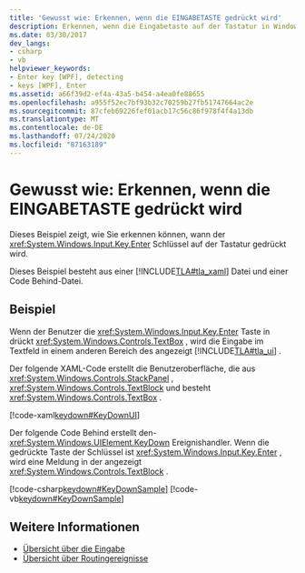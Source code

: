 ```yaml
---
title: 'Gewusst wie: Erkennen, wenn die EINGABETASTE gedrückt wird'
description: Erkennen, wenn die Eingabetaste auf der Tastatur in Windows Presentation Foundation ausgewählt ist. Dieses Beispiel besteht aus XAML und einer Code Behind-Datei.
ms.date: 03/30/2017
dev_langs:
- csharp
- vb
helpviewer_keywords:
- Enter key [WPF], detecting
- keys [WPF], Enter
ms.assetid: a66f39d2-ef4a-43a5-b454-a4ea0fe88655
ms.openlocfilehash: a955f52ec7bf93b32c70259b27fb51747664ac2e
ms.sourcegitcommit: 87cfeb69226fef01acb17c56c86f978f4f4a13db
ms.translationtype: MT
ms.contentlocale: de-DE
ms.lasthandoff: 07/24/2020
ms.locfileid: "87163189"
---
```

# <a name="how-to-detect-when-the-enter-key-pressed"></a>Gewusst wie: Erkennen, wenn die EINGABETASTE gedrückt wird
Dieses Beispiel zeigt, wie Sie erkennen können, wann der <xref:System.Windows.Input.Key.Enter> Schlüssel auf der Tastatur gedrückt wird.  
  
 Dieses Beispiel besteht aus einer [!INCLUDE[TLA#tla_xaml](../../../../includes/tlasharptla-xaml-md.md)] Datei und einer Code Behind-Datei.  
  
## <a name="example"></a>Beispiel  
 Wenn der Benutzer die <xref:System.Windows.Input.Key.Enter> Taste in drückt <xref:System.Windows.Controls.TextBox> , wird die Eingabe im Textfeld in einem anderen Bereich des angezeigt [!INCLUDE[TLA#tla_ui](../../../../includes/tlasharptla-ui-md.md)] .  
  
 Der folgende XAML-Code erstellt die Benutzeroberfläche, die aus <xref:System.Windows.Controls.StackPanel> , <xref:System.Windows.Controls.TextBlock> und besteht <xref:System.Windows.Controls.TextBox> .  
  
 [!code-xaml[keydown#KeyDownUI](~/samples/snippets/csharp/VS_Snippets_Wpf/KeyDown/CSharp/Window1.xaml#keydownui)]  
  
 Der folgende Code Behind erstellt den- <xref:System.Windows.UIElement.KeyDown> Ereignishandler.  Wenn die gedrückte Taste der Schlüssel ist <xref:System.Windows.Input.Key.Enter> , wird eine Meldung in der angezeigt <xref:System.Windows.Controls.TextBlock> .  
  
 [!code-csharp[keydown#KeyDownSample](~/samples/snippets/csharp/VS_Snippets_Wpf/KeyDown/CSharp/Window1.xaml.cs#keydownsample)]
 [!code-vb[keydown#KeyDownSample](~/samples/snippets/visualbasic/VS_Snippets_Wpf/KeyDown/VisualBasic/Window1.xaml.vb#keydownsample)]  
  
## <a name="see-also"></a>Weitere Informationen

- [Übersicht über die Eingabe](input-overview.md)
- [Übersicht über Routingereignisse](routed-events-overview.md)
